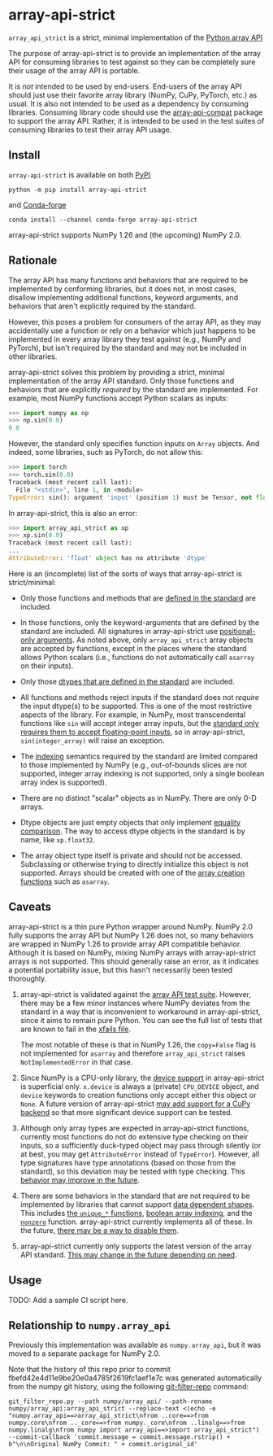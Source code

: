 # array-api-strict

`array_api_strict` is a strict, minimal implementation of the [Python array
API](https://data-apis.org/array-api/latest/)

The purpose of array-api-strict is to provide an implementation of the array
API for consuming libraries to test against so they can be completely sure
their usage of the array API is portable.

It is *not* intended to be used by end-users. End-users of the array API
should just use their favorite array library (NumPy, CuPy, PyTorch, etc.) as
usual. It is also not intended to be used as a dependency by consuming
libraries. Consuming library code should use the
[array-api-compat](https://github.com/data-apis/array-api-compat) package to
support the array API. Rather, it is intended to be used in the test suites of
consuming libraries to test their array API usage.

## Install

`array-api-strict` is available on both
[PyPI](https://pypi.org/project/array-api-strict/)

```
python -m pip install array-api-strict
```

and [Conda-forge](https://anaconda.org/conda-forge/array-api-strict)

```
conda install --channel conda-forge array-api-strict
```

array-api-strict supports NumPy 1.26 and (the upcoming) NumPy 2.0.

## Rationale

The array API has many functions and behaviors that are required to be
implemented by conforming libraries, but it does not, in most cases, disallow
implementing additional functions, keyword arguments, and behaviors that
aren't explicitly required by the standard.

However, this poses a problem for consumers of the array API, as they may
accidentally use a function or rely on a behavior which just happens to be
implemented in every array library they test against (e.g., NumPy and
PyTorch), but isn't required by the standard and may not be included in other
libraries.

array-api-strict solves this problem by providing a strict, minimal
implementation of the array API standard. Only those functions and behaviors
that are explicitly *required* by the standard are implemented. For example,
most NumPy functions accept Python scalars as inputs:

```py
>>> import numpy as np
>>> np.sin(0.0)
0.0
```

However, the standard only specifies function inputs on `Array` objects. And
indeed, some libraries, such as PyTorch, do not allow this:

```py
>>> import torch
>>> torch.sin(0.0)
Traceback (most recent call last):
  File "<stdin>", line 1, in <module>
TypeError: sin(): argument 'input' (position 1) must be Tensor, not float
```

In array-api-strict, this is also an error:

```py
>>> import array_api_strict as xp
>>> xp.sin(0.0)
Traceback (most recent call last):
...
AttributeError: 'float' object has no attribute 'dtype'
```

Here is an (incomplete) list of the sorts of ways that array-api-strict is
strict/minimal:

- Only those functions and methods that are [defined in the
  standard](https://data-apis.org/array-api/latest/API_specification/index.html)
  are included.

- In those functions, only the keyword-arguments that are defined by the
  standard are included. All signatures in array-api-strict use
  [positional-only
  arguments](https://data-apis.org/array-api/latest/API_specification/function_and_method_signatures.html#function-and-method-signatures).
  As noted above, only `array_api_strict` array objects are accepted by
  functions, except in the places where the standard allows Python scalars
  (i.e., functions do not automatically call `asarray` on their inputs).

- Only those [dtypes that are defined in the
  standard](https://data-apis.org/array-api/latest/API_specification/data_types.html)
  are included.

- All functions and methods reject inputs if the standard does not *require*
  the input dtype(s) to be supported. This is one of the most restrictive
  aspects of the library. For example, in NumPy, most transcendental functions
  like `sin` will accept integer array inputs, but the [standard only requires
  them to accept floating-point
  inputs](https://data-apis.org/array-api/latest/API_specification/generated/array_api.sin.html#array_api.sin),
  so in array-api-strict, `sin(integer_array)` will raise an exception.

- The
  [indexing](https://data-apis.org/array-api/latest/API_specification/indexing.html)
  semantics required by the standard are limited compared to those implemented
  by NumPy (e.g., out-of-bounds slices are not supported, integer array
  indexing is not supported, only a single boolean array index is supported).

- There are no distinct "scalar" objects as in NumPy. There are only 0-D
  arrays.

- Dtype objects are just empty objects that only implement [equality
  comparison](https://data-apis.org/array-api/latest/API_specification/generated/array_api.data_types.__eq__.html).
  The way to access dtype objects in the standard is by name, like
  `xp.float32`.

- The array object type itself is private and should not be accessed.
  Subclassing or otherwise trying to directly initialize this object is not
  supported. Arrays should be created with one of the [array creation
  functions](https://data-apis.org/array-api/latest/API_specification/creation_functions.html)
  such as `asarray`.

## Caveats

array-api-strict is a thin pure Python wrapper around NumPy. NumPy 2.0 fully
supports the array API but NumPy 1.26 does not, so many behaviors are wrapped
in NumPy 1.26 to provide array API compatible behavior. Although it is based
on NumPy, mixing NumPy arrays with array-api-strict arrays is not supported.
This should generally raise an error, as it indicates a potential portability
issue, but this hasn't necessarily been tested thoroughly.

1. array-api-strict is validated against the [array API test
   suite](https://github.com/data-apis/array-api-tests). However, there may be
   a few minor instances where NumPy deviates from the standard in a way that
   is inconvenient to workaround in array-api-strict, since it aims to remain
   pure Python. You can see the full list of tests that are known to fail in
   the [xfails
   file](https://github.com/data-apis/array-api-strict/blob/main/array-api-tests-xfails.txt).

    The most notable of these is that in NumPy 1.26, the `copy=False` flag is
    not implemented for `asarray` and therefore `array_api_strict` raises
    `NotImplementedError` in that case.

2. Since NumPy is a CPU-only library, the [device
   support](https://data-apis.org/array-api/latest/design_topics/device_support.html)
   in array-api-strict is superficial only. `x.device` is always a (private)
   `CPU_DEVICE` object, and `device` keywords to creation functions only
   accept either this object or `None`. A future version of array-api-strict
   [may add support for a CuPy
   backend](https://github.com/data-apis/array-api-strict/issues/5) so that
   more significant device support can be tested.

3. Although only array types are expected in array-api-strict functions,
   currently most functions do not do extensive type checking on their inputs,
   so a sufficiently duck-typed object may pass through silently (or at best,
   you may get `AttributeError` instead of `TypeError`). However, all type
   signatures have type annotations (based on those from the standard), so
   this deviation may be tested with type checking. This [behavior may improve
   in the future](https://github.com/data-apis/array-api-strict/issues/6).

4. There are some behaviors in the standard that are not required to be
   implemented by libraries that cannot support [data dependent
   shapes](https://data-apis.org/array-api/latest/design_topics/data_dependent_output_shapes.html).
   This includes [the `unique_*`
   functions](https://data-apis.org/array-api/latest/API_specification/set_functions.html),
   [boolean array
   indexing](https://data-apis.org/array-api/latest/API_specification/indexing.html#boolean-array-indexing),
   and the
   [`nonzero`](https://data-apis.org/array-api/latest/API_specification/generated/array_api.nonzero.html)
   function. array-api-strict currently implements all of these. In the
   future, [there may be a way to disable them](https://github.com/data-apis/array-api-strict/issues/7).

5. array-api-strict currently only supports the latest version of the array
   API standard. [This may change in the future depending on
   need](https://github.com/data-apis/array-api-strict/issues/8).

## Usage

TODO: Add a sample CI script here.

## Relationship to `numpy.array_api`

Previously this implementation was available as `numpy.array_api`, but it was
moved to a separate package for NumPy 2.0.

Note that the history of this repo prior to commit
fbefd42e4d11e9be20e0a4785f2619fc1aef1e7c was generated automatically
from the numpy git history, using the following
[git-filter-repo](https://github.com/newren/git-filter-repo) command:

```
git_filter_repo.py --path numpy/array_api/ --path-rename numpy/array_api:array_api_strict --replace-text <(echo -e "numpy.array_api==>array_api_strict\nfrom ..core==>from numpy.core\nfrom .._core==>from numpy._core\nfrom ..linalg==>from numpy.linalg\nfrom numpy import array_api==>import array_api_strict") --commit-callback 'commit.message = commit.message.rstrip() + b"\n\nOriginal NumPy Commit: " + commit.original_id'
```
